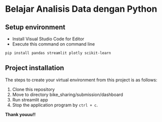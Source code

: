 # Belajar Analisis Data dengan Python




## Setup environment
- Install Visual Studio Code for Editor
- Execute this command on command line
```
pip install pandas streamlit plotly scikit-learn
```

## Project installation
The steps to create your virtual environment from this project is as follows:

1. Clone this repository
2. Move to directory bike_sharing/submission/dashboard
3. Run streamlit app
4. Stop the application program by `ctrl + c`.

**Thank youuu!!**
